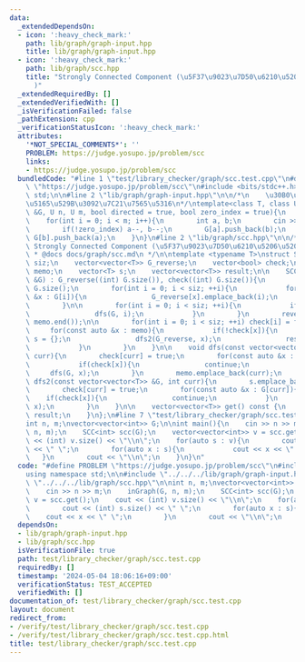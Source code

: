 ```yaml
---
data:
  _extendedDependsOn:
  - icon: ':heavy_check_mark:'
    path: lib/graph/graph-input.hpp
    title: lib/graph/graph-input.hpp
  - icon: ':heavy_check_mark:'
    path: lib/graph/scc.hpp
    title: "Strongly Connected Component (\u5F37\u9023\u7D50\u6210\u5206\u5206\u89E3\
      )"
  _extendedRequiredBy: []
  _extendedVerifiedWith: []
  _isVerificationFailed: false
  _pathExtension: cpp
  _verificationStatusIcon: ':heavy_check_mark:'
  attributes:
    '*NOT_SPECIAL_COMMENTS*': ''
    PROBLEM: https://judge.yosupo.jp/problem/scc
    links:
    - https://judge.yosupo.jp/problem/scc
  bundledCode: "#line 1 \"test/library_checker/graph/scc.test.cpp\"\n#define PROBLEM\
    \ \"https://judge.yosupo.jp/problem/scc\"\n#include <bits/stdc++.h>\nusing namespace\
    \ std;\n\n#line 2 \"lib/graph/graph-input.hpp\"\n\n/*\n    \u30B0\u30E9\u30D5\u306E\
    \u5165\u529B\u3092\u7C21\u7565\u5316\n*/\ntemplate<class T, class U>\nvoid inGraph(vector<vector<T>>\
    \ &G, U n, U m, bool directed = true, bool zero_index = true){\n    G.resize(n);\n\
    \    for(int i = 0; i < m; i++){\n        int a, b;\n        cin >> a >> b;\n\
    \        if(!zero_index) a--, b--;\n        G[a].push_back(b);\n        if(!directed)\
    \ G[b].push_back(a);\n    }\n}\n#line 2 \"lib/graph/scc.hpp\"\n\n/**\n * @brief\
    \ Strongly Connected Component (\u5F37\u9023\u7D50\u6210\u5206\u5206\u89E3)\n\
    \ * @docs docs/graph/scc.md\n */\n\ntemplate <typename T>\nstruct SCC{\n    int\
    \ siz;\n    vector<vector<T>> G_reverse;\n    vector<bool> check;\n    vector<int>\
    \ memo;\n    vector<T> s;\n    vector<vector<T>> result;\n\n    SCC(const vector<vector<T>>\
    \ &G) : G_reverse((int) G.size()), check((int) G.size()){\n        siz = (int)\
    \ G.size();\n        for(int i = 0; i < siz; ++i){\n            for(const auto\
    \ &x : G[i]){\n                G_reverse[x].emplace_back(i);\n            }\n\
    \        }\n\n        for(int i = 0; i < siz; ++i){\n            if(!check[i]){\n\
    \                dfs(G, i);\n            }\n        }\n        reverse(memo.begin(),\
    \ memo.end());\n\n        for(int i = 0; i < siz; ++i) check[i] = false;\n   \
    \     for(const auto &x : memo){\n            if(!check[x]){\n               \
    \ s = {};\n                dfs2(G_reverse, x);\n                result.emplace_back(s);\n\
    \            }\n        }\n    }\n\n    void dfs(const vector<vector<T>> &G, int\
    \ curr){\n        check[curr] = true;\n        for(const auto &x : G[curr]){\n\
    \            if(check[x]){\n                continue;\n            }\n       \
    \     dfs(G, x);\n        }\n        memo.emplace_back(curr);\n    }\n\n    void\
    \ dfs2(const vector<vector<T>> &G, int curr){\n        s.emplace_back(curr);\n\
    \        check[curr] = true;\n        for(const auto &x : G[curr]){\n        \
    \    if(check[x]){\n                continue;\n            }\n            dfs2(G,\
    \ x);\n        }\n    }\n\n    vector<vector<T>> get() const {\n        return\
    \ result;\n    }\n};\n#line 7 \"test/library_checker/graph/scc.test.cpp\"\n\n\
    int n, m;\nvector<vector<int>> G;\n\nint main(){\n    cin >> n >> m;\n    inGraph(G,\
    \ n, m);\n    SCC<int> scc(G);\n    vector<vector<int>> v = scc.get();\n    cout\
    \ << (int) v.size() << \"\\n\";\n    for(auto s : v){\n        cout << (int) s.size()\
    \ << \" \";\n        for(auto x : s){\n            cout << x << \" \";\n     \
    \   }\n        cout << \"\\n\";\n    }\n}\n"
  code: "#define PROBLEM \"https://judge.yosupo.jp/problem/scc\"\n#include <bits/stdc++.h>\n\
    using namespace std;\n\n#include \"../../../lib/graph/graph-input.hpp\"\n#include\
    \ \"../../../lib/graph/scc.hpp\"\n\nint n, m;\nvector<vector<int>> G;\n\nint main(){\n\
    \    cin >> n >> m;\n    inGraph(G, n, m);\n    SCC<int> scc(G);\n    vector<vector<int>>\
    \ v = scc.get();\n    cout << (int) v.size() << \"\\n\";\n    for(auto s : v){\n\
    \        cout << (int) s.size() << \" \";\n        for(auto x : s){\n        \
    \    cout << x << \" \";\n        }\n        cout << \"\\n\";\n    }\n}"
  dependsOn:
  - lib/graph/graph-input.hpp
  - lib/graph/scc.hpp
  isVerificationFile: true
  path: test/library_checker/graph/scc.test.cpp
  requiredBy: []
  timestamp: '2024-05-04 18:06:16+09:00'
  verificationStatus: TEST_ACCEPTED
  verifiedWith: []
documentation_of: test/library_checker/graph/scc.test.cpp
layout: document
redirect_from:
- /verify/test/library_checker/graph/scc.test.cpp
- /verify/test/library_checker/graph/scc.test.cpp.html
title: test/library_checker/graph/scc.test.cpp
---
```

